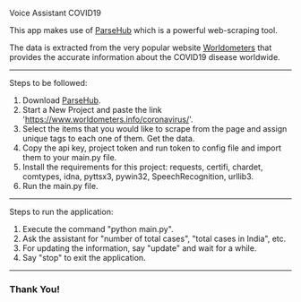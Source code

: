 Voice Assistant COVID19

This app makes use of [ParseHub](https://www.parsehub.com/) which is a powerful web-scraping tool.

The data is extracted from the very popular website [Worldometers](https://www.worldometers.info/coronavirus/) that provides the accurate information about the COVID19 disease worldwide.

---

Steps to be followed:

1. Download [ParseHub](https://www.parsehub.com/quickstart).
2. Start a New Project and paste the link 'https://www.worldometers.info/coronavirus/'.
3. Select the items that you would like to scrape from the page and assign unique tags to each one of them. Get the data.
4. Copy the api key, project token and run token to config file and import them to your main.py file.
5. Install the requirements for this project: requests, certifi, chardet, comtypes, idna, pyttsx3, pywin32, SpeechRecognition, urllib3.
6. Run the main.py file.

---

Steps to run the application:

1. Execute the command "python main.py".
2. Ask the assistant for "number of total cases", "total cases in India", etc.
3. For updating the information, say "update" and wait for a while.
4. Say "stop" to exit the application.

---




### Thank You!
